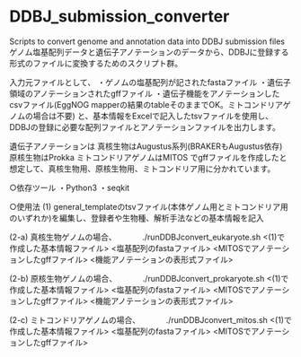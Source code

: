 # DDBJ_submission_converter
Scripts to convert genome and annotation data into DDBJ submission files
ゲノム塩基配列データと遺伝子アノテーションのデータから、DDBJに登録する形式のファイルに変換するためのスクリプト群。

入力元ファイルとして、
・ゲノムの塩基配列が記されたfastaファイル
・遺伝子領域のアノテーションされたgffファイル
・遺伝子機能をアノテーションしたcsvファイル(EggNOG mapperの結果のtableそのままでOK。ミトコンドリアゲノムの場合は不要)
と、基本情報をExcelで記入したtsvファイルを使用し、
DDBJの登録に必要な配列ファイルとアノテーションファイルを出力します。

遺伝子アノテーションは
真核生物はAugustus系列(BRAKERもAugustus依存)
原核生物はProkka
ミトコンドリアゲノムはMITOS
でgffファイルを作成したと想定して、真核生物用、原核生物用、ミトコンドリア用に分かれています。

○依存ツール
・Python3
・seqkit

○使用法
(1) general_templateのtsvファイル(本体ゲノム用とミトコンドリア用のいずれか)を編集し、登録者や生物種、解析手法などの基本情報を記入

(2-a) 真核生物ゲノムの場合、
　　　./runDDBJconvert_eukaryote.sh  <(1)で作成した基本情報ファイル> <塩基配列のfastaファイル> <MITOSでアノテーションしたgffファイル> <機能アノテーションの表形式ファイル>

(2-b) 原核生物ゲノムの場合、
　　　./runDDBJconvert_prokaryote.sh  <(1)で作成した基本情報ファイル> <塩基配列のfastaファイル> <MITOSでアノテーションしたgffファイル> <機能アノテーションの表形式ファイル>

(2-c) ミトコンドリアゲノムの場合、
　　　./runDDBJconvert_mitos.sh <(1)で作成した基本情報ファイル> <塩基配列のfastaファイル> <MITOSでアノテーションしたgffファイル>
